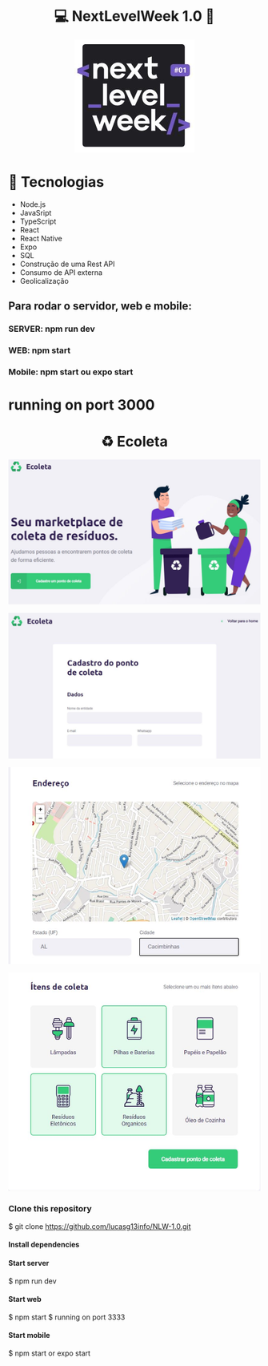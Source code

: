 <h1 align="center"> 💻 NextLevelWeek 1.0 🚀 </h1>
<p align="center"> <img src="/capa.JPG"></img> </p>

<h1> 🚀 Tecnologias</h1>

  <ul>
    <li>Node.js</li>
    <li>JavaSript</li>
    <li>TypeScript</li>
    <li>React</li>
    <li>React Native</li>
    <li>Expo</li>
    <li>SQL</li>
    <li>Construção de uma Rest API</li>
    <li>Consumo de API externa</li>
    <li>Geolicalização</li>  
  </ul>
  
<h2>Para rodar o servidor, web e mobile: </h2>
    <h3>SERVER: npm run dev </h3>
    <h3>WEB: npm start </h3>
    <h3>Mobile: npm start ou expo start </h3>
      


# running on port 3000
    
<h1 align="center">♻️ Ecoleta </h1>
  <p align="center"> <img src="/home.JPG"></img> </p>
  <p align="center"> <img src="/Cadastro A.JPG"></img> </p>
  <p align="center"> <img src="/Cadastro B.JPG"></img> </p>
  <p align="center"> <img src="/CadastroC.JPG"></img>  </p>

 ### Clone this repository
$ git clone https://github.com/lucasg13info/NLW-1.0.git



#### Install dependencies


#### Start server
$ npm run dev

#### Start web
$ npm start
$ running on port 3333

#### Start mobile
$ npm start or expo start

